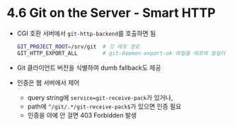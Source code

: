 # 4.6 Git on the Server - Smart HTTP

- CGI 호환 서버에서 `git-http-backend`를 호출하면 됨

  ```bash
  GIT_PROJECT_ROOT=/srv/git  # 깃 레포 경로
  GIT_HTTP_EXPORT_ALL        # git-daemon-export-ok 파일을 레포에 일일이 두지 않아도 되게 만듦
  ```

- Git 클라이언트 버전을 식별하여 dumb fallback도 제공
- 인증은 웹 서버에서 제어

  - query string에 `service=git-receive-pack`가 있거나,
  - path에 `^/git/.*/git-receive-pack$`가 있으면 인증 필요
  - 인증을 아예 안 걸면 403 Forbidden 발생
